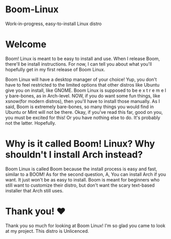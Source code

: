 # Boom-Linux
Work-in-progress, easy-to-install Linux distro

# Welcome
Boom! Linux is meant to be easy to install and use. When I release Boom, there'll be install instructions. For now, I can tell you about what you'll hopefully get in my first release of Boom Linux.

Boom Linux will have a desktop manager of your choice! Yup, you don't have to feel restricted to the limited options that other distros like Ubuntu give you on install, like GNOME. Boom Linux is supposed to be e x t r e m e l y bare-bones, as in Arch-level. NOW, if you do want some fun things, like xsnow(for modern distros), then you'll have to install those manually. As I said, Boom is extremely bare-bones, so many things you would find in Ubuntu or Mint will not be there. Okay, if you've read this far, good on you, you must be excited for this! Or you have nothing else to do. It's probably not the latter. Hopefully.

# Why is it called Boom! Linux? Why shouldn't I install Arch instead?

Boom Linux is called Boom because the install process is easy and fast, similar to a BOOM! As for the second question, A, You can install Arch if you want. It just won't be as easy to install. Boom is meant for beginners who still want to customize their distro, but don't want the scary text-based installer that Arch still uses.

# Thank you! ❤️

Thank you so much for looking at Boom Linux! I'm so glad you came to look at my project. This distro is Unlicenced.
